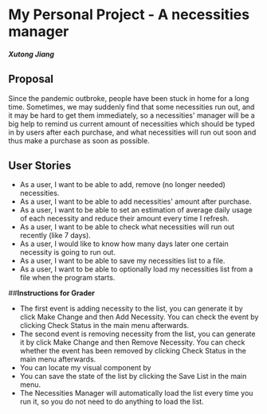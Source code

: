 # My Personal Project - A necessities manager
#### *Xutong Jiang*

## **Proposal**

Since the pandemic outbroke, people have been stuck in home for a long time. Sometimes, we may suddenly find that some 
necessities run out, and it may be hard to get them immediately, so a necessities' manager will be a big help to 
remind us current amount of necessities which should be typed in by users after each purchase, and what necessities will 
run out soon and thus make a purchase as soon as possible.

## **User Stories**

- As a user, I want to be able to add, remove (no longer needed) necessities.
- As a user, I want to be able to add necessities' amount after purchase.
- As a user, I want to be able to set an estimation of average daily usage of each necessity and reduce their amount 
every time I refresh.
- As a user, I want to be able to check what necessities will run out recently (like 7 days).
- As a user, I would like to know how many days later one certain necessity is going to run out.
- As a user, I want to be able to save my necessities list to a file.
- As a user, I want to be able to optionally load my necessities list from a file when the program starts.

##**Instructions for Grader**
- The first event is adding necessity to the list, you can generate it by click Make Change and then Add Necessity.
You can check the event by clicking Check Status in the main menu afterwards.
- The second event is removing necessity from the list, you can generate it by click Make Change and then 
Remove Necessity. You can check whether the event has been removed by clicking Check Status in the main menu afterwards.
- You can locate my visual component by 
- You can save the state of the list by clicking the Save List in the main menu.
- The Necessities Manager will automatically load the list every time you run it, so you do not need to do anything to 
load the list.